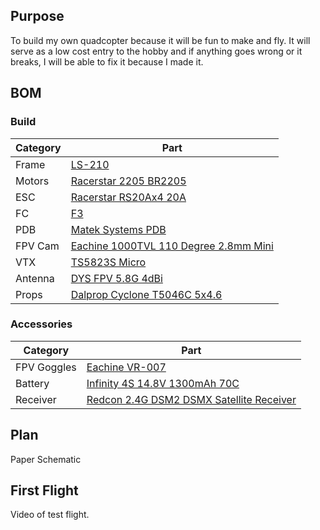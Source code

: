 
## Purpose
To build my own quadcopter because it will be fun to make and fly. It will serve
 as a low cost entry to the hobby and if anything goes wrong or it breaks,
 I will be able to fix it because I made it.



## BOM
### Build

Category | Part
------------- | -------------
Frame | <a href="https://goo.gl/aYbrOu">LS-210</a>
Motors | <a href="https://goo.gl/a0K6uP">Racerstar 2205 BR2205</a>
ESC | <a href="https://goo.gl/fn3qAT">Racerstar RS20Ax4 20A</a>
FC | <a href="https://goo.gl/iR5tkF">F3</a>
PDB | <a href="https://goo.gl/FTEg89">Matek Systems PDB</a>
FPV Cam | <a href="https://goo.gl/6sQSpP">Eachine 1000TVL 110 Degree 2.8mm Mini</a>
VTX | <a href="https://goo.gl/18OOai">TS5823S Micro</a>
Antenna | <a href="https://goo.gl/7077TR">DYS FPV 5.8G 4dBi</a>
Props | <a href="https://goo.gl/aBQx3v">Dalprop Cyclone T5046C 5x4.6</a>

### Accessories

Category | Part
------------- | -------------
FPV Goggles | <a href="https://goo.gl/3sVHKY">Eachine VR-007</a>
Battery | <a href="https://goo.gl/b7iOPu">Infinity 4S 14.8V 1300mAh 70C</a>
Receiver | <a href="https://goo.gl/u8BMjC">Redcon 2.4G DSM2 DSMX Satellite Receiver</a>








## Plan
Paper Schematic

## First Flight
Video of test flight.
